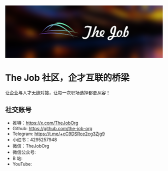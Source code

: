 [![TheJob](https://github.com/the-job-org/.github/blob/main/thejob.png)](https://github.com/the-job-org)

# The Job 社区，企才互联的桥梁

让企业与人才无缝对接，让每一次职场选择都更从容！


## 社交账号
- 推特：https://x.com/TheJobOrg
- Github: https://github.com/the-job-org
- Telegram: https://t.me/+cC9DSRce2cg3Zjg9
- 小红书：4295257948
- 微信：TheJobOrg
- 微信公众号: 
- B 站:
- YouTube: 
